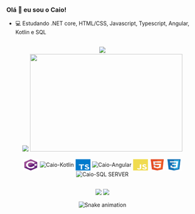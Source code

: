 ### Olá 👋 eu sou o Caio!

- 💻 Estudando .NET core, HTML/CSS, Javascript, Typescript, Angular, Kotlin e SQL

##

<div align="center">
 <img src="https://github-readme-stats.vercel.app/api?username=caio-de-souza-marinho&hide_rank=false&show_icons=true&count_private=true&bg_color=FEFAE0&title_color=283618&text_color=BC6C25&icon_color=606C38"/>
</div>
 
<div align="center">

 <img src="https://github-readme-stats.vercel.app/api/top-langs/?username=caio-de-souza-marinho&layout=compact&langs_count=10&bg_color=FEFAE0&title_color=283618&text_color=BC6C25&icon_color=606C38"/> 

 <img width="400em" height="255em" src="https://github-readme-stats.vercel.app/api/wakatime?username=caiodesouzamarinho&layout=compact&langs_count=10&bg_color=FEFAE0&title_color=283618&text_color=BC6C25"/>
 
</div>
  
<div align="center" style="display: inline_block"><br>
 <img align="center" alt="Caio-Csharp" height="30" width="40" src="https://raw.githubusercontent.com/devicons/devicon/master/icons/csharp/csharp-original.svg">
 <img align="center" alt="Caio-Kotlin" height="30" width="40" src="https://cdn.jsdelivr.net/gh/devicons/devicon/icons/kotlin/kotlin-original.svg" />        
 <img align="center" alt="Caio-Ts" height="30" width="40" src="https://raw.githubusercontent.com/devicons/devicon/master/icons/typescript/typescript-plain.svg">
 <img align="center" alt="Caio-Angular" height="30" width="40" src="https://cdn.jsdelivr.net/gh/devicons/devicon/icons/angularjs/angularjs-original.svg" />
 <img align="center" alt="Caio-Js" height="30" width="40" src="https://raw.githubusercontent.com/devicons/devicon/master/icons/javascript/javascript-plain.svg">
 <img align="center" alt="Caio-HTML" height="30" width="40" src="https://raw.githubusercontent.com/devicons/devicon/master/icons/html5/html5-original.svg">
 <img align="center" alt="Caio-CSS" height="30" width="40" src="https://raw.githubusercontent.com/devicons/devicon/master/icons/css3/css3-original.svg">
 <img align="center" alt="Caio-SQL SERVER" height="30" width="40" src="https://camo.githubusercontent.com/920386c6e944d35decd4cee44dfe4e14f51c8fab38b32c881cccac058b79c501/68747470733a2f2f696d672e69636f6e73382e636f6d2f636f6c6f722f3438302f6d6963726f736f66742d73716c2d7365727665722e706e67" />        
</div>
  
  ##
    
<div align="center"> 
 <a href = "mailto:caiosouzamarinho@gmail.com"><img src="https://img.shields.io/badge/-Gmail-%23333?style=for-the-badge&logo=gmail&logoColor=white" target="_blank"></a>
 <a href="https://www.linkedin.com/in/caio-de-souza-marinho-9b3b8a233" target="_blank"><img src="https://img.shields.io/badge/-LinkedIn-%230077B5?style=for-the-badge&logo=linkedin&logoColor=white" target="_blank"></a>
   
![Snake animation](https://github.com/caio-de-souza-marinho/caio-de-souza-marinho/blob/output/github-contribution-grid-snake.svg) 
</div>
